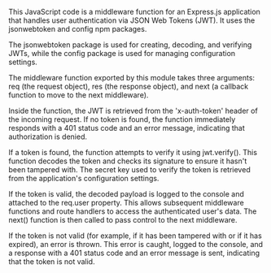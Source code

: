 This JavaScript code is a middleware function for an Express.js application that handles user authentication via JSON Web Tokens (JWT). It uses the jsonwebtoken and config npm packages.

The jsonwebtoken package is used for creating, decoding, and verifying JWTs, while the config package is used for managing configuration settings.

The middleware function exported by this module takes three arguments: req (the request object), res (the response object), and next (a callback function to move to the next middleware).

Inside the function, the JWT is retrieved from the 'x-auth-token' header of the incoming request. If no token is found, the function immediately responds with a 401 status code and an error message, indicating that authorization is denied.

If a token is found, the function attempts to verify it using jwt.verify(). This function decodes the token and checks its signature to ensure it hasn't been tampered with. The secret key used to verify the token is retrieved from the application's configuration settings.

If the token is valid, the decoded payload is logged to the console and attached to the req.user property. This allows subsequent middleware functions and route handlers to access the authenticated user's data. The next() function is then called to pass control to the next middleware.

If the token is not valid (for example, if it has been tampered with or if it has expired), an error is thrown. This error is caught, logged to the console, and a response with a 401 status code and an error message is sent, indicating that the token is not valid.